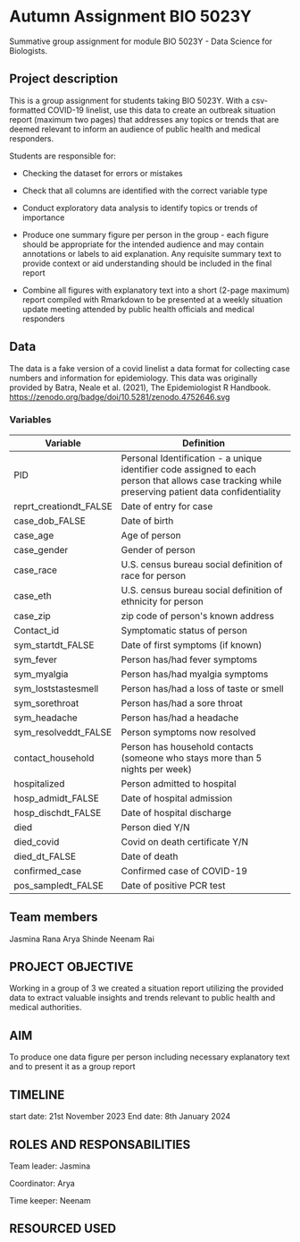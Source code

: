 # Autumn Assignment BIO 5023Y

Summative group assignment for module BIO 5023Y - Data Science for Biologists.

## Project description

This is a group assignment for students taking BIO 5023Y. With a csv-formatted COVID-19 linelist, use this data to create an outbreak situation report (maximum two pages) that addresses any topics or trends that are deemed relevant to inform an audience of public health and medical responders.

Students are responsible for:

-   Checking the dataset for errors or mistakes

-   Check that all columns are identified with the correct variable type

-   Conduct exploratory data analysis to identify topics or trends of importance

-   Produce one summary figure per person in the group - each figure should be appropriate for the intended audience and may contain annotations or labels to aid explanation. Any requisite summary text to provide context or aid understanding should be included in the final report

-   Combine all figures with explanatory text into a short (2-page maximum) report compiled with Rmarkdown to be presented at a weekly situation update meeting attended by public health officials and medical responders

## Data

The data is a fake version of a covid linelist a data format for collecting case numbers and information for epidemiology. This data was originally provided by Batra, Neale et al. (2021), The Epidemiologist R Handbook. <https://zenodo.org/badge/doi/10.5281/zenodo.4752646.svg>

### Variables

| Variable               | Definition                                                                                                                                         |
|------------------------------------|------------------------------------|
| PID                    | Personal Identification - a unique identifier code assigned to each person that allows case tracking while preserving patient data confidentiality |
| reprt_creationdt_FALSE | Date of entry for case                                                                                                                             |
| case_dob_FALSE         | Date of birth                                                                                                                                      |
| case_age               | Age of person                                                                                                                                      |
| case_gender            | Gender of person                                                                                                                                   |
| case_race              | U.S. census bureau social definition of race for person                                                                                            |
| case_eth               | U.S. census bureau social definition of ethnicity for person                                                                                       |
| case_zip               | zip code of person's known address                                                                                                                 |
| Contact_id             | Symptomatic status of person                                                                                                                       |
| sym_startdt_FALSE      | Date of first symptoms (if known)                                                                                                                  |
| sym_fever              | Person has/had fever symptoms                                                                                                                      |
| sym_myalgia            | Person has/had myalgia symptoms                                                                                                                    |
| sym_loststastesmell    | Person has/had a loss of taste or smell                                                                                                            |
| sym_sorethroat         | Person has/had a sore throat                                                                                                                       |
| sym_headache           | Person has/had a headache                                                                                                                          |
| sym_resolveddt_FALSE   | Person symptoms now resolved                                                                                                                       |
| contact_household      | Person has household contacts (someone who stays more than 5 nights per week)                                                                      |
| hospitalized           | Person admitted to hospital                                                                                                                        |
| hosp_admidt_FALSE      | Date of hospital admission                                                                                                                         |
| hosp_dischdt_FALSE     | Date of hospital discharge                                                                                                                         |
| died                   | Person died Y/N                                                                                                                                    |
| died_covid             | Covid on death certificate Y/N                                                                                                                     |
| died_dt_FALSE          | Date of death                                                                                                                                      |
| confirmed_case         | Confirmed case of COVID-19                                                                                                                         |
| pos_sampledt_FALSE     | Date of positive PCR test                                                                                                                          |

## Team members

Jasmina Rana Arya Shinde Neenam Rai

## PROJECT OBJECTIVE

Working in a group of 3 we created a situation report utilizing the provided data to extract valuable insights and trends relevant to public health and medical authorities.

## AIM

To produce one data figure per person including necessary explanatory text and to present it as a group report

## TIMELINE

start date: 21st November 2023 End date: 8th January 2024

## ROLES AND RESPONSABILITIES

Team leader: Jasmina

Coordinator: Arya

Time keeper: Neenam

## RESOURCED USED

